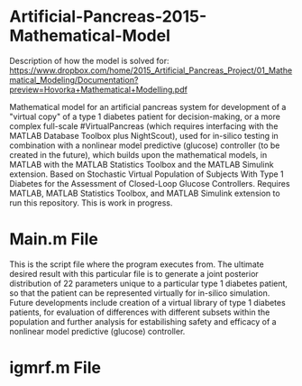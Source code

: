 # Artificial-Pancreas-2015-Mathematical-Model

Description of how the model is solved for: https://www.dropbox.com/home/2015_Artificial_Pancreas_Project/01_Mathematical_Modeling/Documentation?preview=Hovorka+Mathematical+Modelling.pdf

Mathematical model for an artificial pancreas system for development of a "virtual copy" of a type 1 diabetes patient for decision-making, or a more complex full-scale #VirtualPancreas (which requires interfacing with the MATLAB Database Toolbox plus NightScout), used for in-silico testing in combination with a nonlinear model predictive (glucose) controller (to be created in the future), which builds upon the mathematical models, in MATLAB with the MATLAB Statistics Toolbox and the MATLAB Simulink extension. Based on Stochastic Virtual Population of Subjects With Type 1 Diabetes for the Assessment of Closed-Loop Glucose Controllers. Requires MATLAB, MATLAB Statistics Toolbox, and MATLAB Simulink extension to run this repository. This is work in progress. 

# Main.m File
This is the script file where the program executes from. The ultimate desired result with this particular file is to generate a joint posterior distribution of 22 parameters unique to a particular type 1 diabetes patient, so that the patient can be represented virtually for in-silico simulation. Future developments include creation of a virtual library of type 1 diabetes patients, for evaluation of differences with different subsets within the population and further analysis for estabilishing safety and efficacy of a nonlinear model predictive (glucose) controller.

# igmrf.m File





